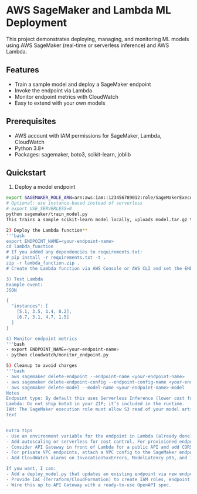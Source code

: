 # AWS SageMaker and Lambda ML Deployment

This project demonstrates deploying, managing, and monitoring ML models using AWS SageMaker (real-time or serverless inference) and AWS Lambda.

## Features
- Train a sample model and deploy a SageMaker endpoint
- Invoke the endpoint via Lambda
- Monitor endpoint metrics with CloudWatch
- Easy to extend with your own models

## Prerequisites
- AWS account with IAM permissions for SageMaker, Lambda, CloudWatch
- Python 3.8+
- Packages: sagemaker, boto3, scikit-learn, joblib

## Quickstart

1) Deploy a model endpoint
```bash
export SAGEMAKER_ROLE_ARN=arn:aws:iam::123456789012:role/SageMakerExecutionRole
# Optional: use instance-based instead of serverless
# export USE_SERVERLESS=0
python sagemaker/train_model.py
This trains a sample scikit-learn model locally, uploads model.tar.gz to S3, creates a SageMaker Model with inference.py, and deploys an endpoint. Note the printed endpoint name.

2) Deploy the Lambda function**
'''bash
export ENDPOINT_NAME=<your-endpoint-name>
cd lambda_function
# If you added any dependencies to requirements.txt:
# pip install -r requirements.txt -t .
zip -r lambda_function.zip .
# Create the Lambda function via AWS Console or AWS CLI and set the ENDPOINT_NAME env var

3) Test Lambda
Example event:
JSON

{
  "instances": [
    [5.1, 3.5, 1.4, 0.2],
    [6.7, 3.1, 4.7, 1.5]
  ]
}

4) Monitor endpoint metrics
'''bash
- export ENDPOINT_NAME=<your-endpoint-name>
- python cloudwatch/monitor_endpoint.py

5) Cleanup to avoid charges
'''bash
- aws sagemaker delete-endpoint --endpoint-name <your-endpoint-name>
- aws sagemaker delete-endpoint-config --endpoint-config-name <your-endpoint-name>
- aws sagemaker delete-model --model-name <your-endpoint-name>-model
Notes
Endpoint type: By default this uses Serverless Inference (lower cost for spiky/low-traffic). Set USE_SERVERLESS=0 to deploy on ml.m5.large.
Lambda: Do not ship boto3 in your ZIP; it’s included in the runtime.
IAM: The SageMaker execution role must allow S3 read of your model artifacts and SageMaker hosting.
text


Extra tips
- Use an environment variable for the endpoint in Lambda (already done).
- Add autoscaling or serverless for cost control. For provisioned endpoints, set Application Auto Scaling policies.
- Consider API Gateway in front of Lambda for a public API and add CORS headers if needed.
- For private VPC endpoints, attach a VPC config to the SageMaker endpoint and Lambda.
- Add CloudWatch alarms on Invocation5xxErrors, ModelLatency p95, and Invocations to catch anomalies.

If you want, I can:
- Add a deploy_model.py that updates an existing endpoint via new endpoint configs.
- Provide IaC (Terraform/CloudFormation) to create IAM roles, endpoint, and Lambda.
- Wire this up to API Gateway with a ready-to-use OpenAPI spec.

